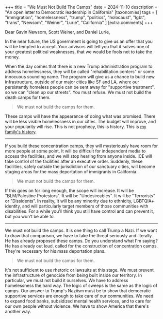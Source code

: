 +++
title = "We Must Not Build The Camps"
date = 2024-11-10
description = "An open letter to Democratic leadership in California"
[taxonomies]
tags = [
    "immigration",
    "homelessness",
    "trump",
    "politics",
    "holocaust",
    "lgbt",
    "trans",
    "Newsom",
    "Weiner",
    "Lurie",
    "California"
  ]
[extra.comments]
+++

Dear Gavin Newsom, Scott Weiner, and Daniel Lurie,

In the near future, the US government is going to give us an offer that you will be tempted to accept.
Your advisors will tell you that it solves one of your greatest political weaknesses, that we would be fools not to take the money.

When the day comes that there is a new Trump administration program to address homelessness, they will be called "rehabilitation centers" or some innocuous sounding name. The program will give us a chance to build new infrastructure, outside of our major cities like SF and LA, where our persistently homeless people can be sent away for "supportive treatment", so we can "clean up our streets". You must refuse. We must not build the death camps for them.

> We must not build the camps for them.

These camps will have the appearance of doing what was promised. There will be less visible homelessness in our cities. The budget will improve, and your popularity will rise. This is not prophecy, this is history. This is [my family's history](../naturalization/intro).

---

If you build these concentration camps, they will mysteriously have room for more people at some point. It will be difficult for independent media to access the facilities, and we will stop hearing from anyone inside. ICE will take control of the facilities after an executive order. Suddenly, these facilities, safely outside the jurisdiction of our sanctuary cities, will become staging areas for the mass deportation of immigrants in California.

> We must not build the camps for them.

If this goes on for long enough, the scope will increase. It will be "BLM/Palestine Protestors". It will be "Undesireables". It will be "Terrorists" or "Dissidents". In reality, it will be any minority due to ethnicity, LGBTQIA+ identity, and will particularly target members of those communities with disabilities. For a while you'll think you still have control and can prevent it, but you won't be able to.

---

We must not build the camps. It is one thing to call Trump a Nazi. If we want to draw that comparison, we have to take the threat seriously and literally. He has already proposed these camps. Do you understand what I'm saying? He has already out loud, called for the construction of concentration camps. They're necessary for his mass deportation plans.

> We must not build the camps for them.

It's not sufficient to use rhetoric or lawsuits at this stage. We must prevent the infrastructure of genocide from being built inside our territory. In particular, we must not build it ourselves. We have to address homelessness the hard way. The logic of sweeps is the same as the logic of camps. Our answer to Trump's Naziism must be to show that democratic supportive services are enough to take care of our communities. We need to expand food banks, subsidized mental health services, and to care for our own people without violence. We have to show America that there's another way.
